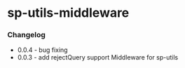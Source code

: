 sp-utils-middleware
===================

### Changelog
- 0.0.4 - bug fixing
- 0.0.3 - add rejectQuery support
Middleware for sp-utils
